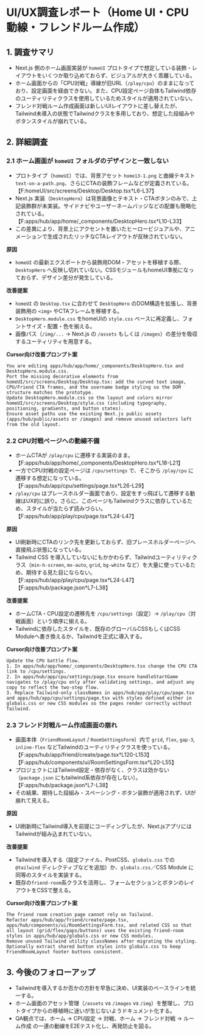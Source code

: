 # UI/UX調査レポート（Home UI・CPU動線・フレンドルーム作成）

## 1. 調査サマリ
- Next.js 側のホーム画面実装が `homeUI` プロトタイプで想定している装飾・レイアウトをいくつか取り込めておらず、ビジュアルが大きく乖離している。
- ホーム画面からの「CPU対戦」導線が旧URL（`/play/cpu`）のままになっており、設定画面を経由できない。また、CPU設定ページ自体もTailwind依存のユーティリティクラスを使用しているためスタイルが適用されていない。
- フレンド対戦ルーム作成画面は新しいUIレイアウトに差し替えたが、Tailwind未導入の状態でTailwindクラスを多用しており、想定した段組みやボタンスタイルが崩れている。

## 2. 詳細調査

### 2.1 ホーム画面が `homeUI` フォルダのデザインと一致しない
- プロトタイプ（`homeUI`）では、背景アセット `home13-1.png` と曲線テキスト `text-on-a-path.png`、さらにCTAの装飾フレームなどが定義されている。【F:homeUI/src/screens/Desktop/Desktop.tsx†L6-L37】
- Next.js 実装（`DesktopHero`）は背景画像とテキスト・CTAボタンのみで、上記装飾群が未実装。サイドナビやユーザーネームバッジなどの配置も簡略化されている。【F:apps/hub/app/home/_components/DesktopHero.tsx†L10-L33】
- この差異により、背景上にアクセントを置いたヒーロービジュアルや、アニメーションで生成されたリッチなCTAレイアウトが反映されていない。

**原因**
- `homeUI` の最新エクスポートから装飾用DOM・アセットを移植する際、`DesktopHero` へ反映し切れていない。CSSモジュールもhomeUI準拠になっておらず、デザイン差分が発生している。

**改善提案**
- `homeUI` の `Desktop.tsx` に合わせて `DesktopHero` のDOM構造を拡張し、背景装飾用の `<img>` やCTAフレームを移植する。
- `DesktopHero.module.css` をhomeUIの `style.css` ベースに再定義し、フォントサイズ・配置・色を揃える。
- 画像パス（`/img/...` → Next.js の `/assets` もしくは `/images`）の差分を吸収するユーティリティを用意する。

**Cursor向け改善プロンプト案**
```
You are editing apps/hub/app/home/_components/DesktopHero.tsx and DesktopHero.module.css.
Port the missing decorative elements from homeUI/src/screens/Desktop/Desktop.tsx: add the curved text image, CPU/Friend CTA frames, and the username badge styling so the DOM structure matches the prototype.
Update DesktopHero.module.css so the layout and colors mirror homeUI/src/screens/Desktop/style.css (including typography, positioning, gradients, and button states).
Ensure asset paths use the existing Next.js public assets (apps/hub/public/assets or /images) and remove unused selectors left from the old layout.
```

### 2.2 CPU対戦ページへの動線不備
- ホームCTAが `/play/cpu` に遷移する実装のまま。【F:apps/hub/app/home/_components/DesktopHero.tsx†L18-L21】
- 一方でCPU対戦の設定ページは `/cpu/settings` で、そこから `/play/cpu` に遷移する想定になっている。【F:apps/hub/app/cpu/settings/page.tsx†L26-L29】
- `/play/cpu` はプレースホルダー画面であり、設定をすっ飛ばして遷移する動線はUX的に誤り。さらに、このページもTailwindクラスに依存しているため、スタイルが当たらず読みづらい。【F:apps/hub/app/play/cpu/page.tsx†L24-L47】

**原因**
- UI刷新時にCTAのリンク先を更新しておらず、旧プレースホルダーページへ直接飛ぶ状態になっている。
- Tailwind CSS を導入していないにもかかわらず、Tailwindユーティリティクラス（`min-h-screen`, `mx-auto`, `grid`, `bg-white` など）を大量に使っているため、期待する見た目にならない。【F:apps/hub/app/play/cpu/page.tsx†L24-L47】【F:apps/hub/package.json†L7-L38】

**改善提案**
- ホームCTA・CPU設定の遷移先を `/cpu/settings`（設定）→ `/play/cpu`（対戦画面）という順序に揃える。
- Tailwindに依存したスタイルを、既存のグローバルCSSもしくはCSS Moduleへ書き換えるか、Tailwindを正式に導入する。

**Cursor向け改善プロンプト案**
```
Update the CPU battle flow.
1. In apps/hub/app/home/_components/DesktopHero.tsx change the CPU CTA link to /cpu/settings.
2. In apps/hub/app/cpu/settings/page.tsx ensure handleStartGame navigates to /play/cpu only after validating settings, and adjust any copy to reflect the two-step flow.
3. Replace Tailwind-only classNames in apps/hub/app/play/cpu/page.tsx and apps/hub/app/cpu/settings/page.tsx with styles defined either in globals.css or new CSS modules so the pages render correctly without Tailwind.
```

### 2.3 フレンド対戦ルーム作成画面の崩れ
- 画面本体（`FriendRoomLayout` / `RoomSettingsForm`）内で `grid`, `flex`, `gap-3`, `inline-flex` などTailwindのユーティリティクラスを使っている。【F:apps/hub/app/friend/create/page.tsx†L120-L153】【F:apps/hub/components/ui/RoomSettingsForm.tsx†L20-L55】
- プロジェクトにはTailwind設定・依存がなく、クラスは効かない（`package.json` にもtailwind系依存が存在しない）。【F:apps/hub/package.json†L7-L38】
- その結果、期待した段組み・スペーシング・ボタン装飾が適用されず、UIが崩れて見える。

**原因**
- UI刷新時にTailwind導入を前提にコーディングしたが、Next.jsアプリにはTailwindが組み込まれていない。

**改善提案**
- Tailwindを導入する（設定ファイル、PostCSS、`globals.css` での`@tailwind` ディレクティブなどを追加）か、`globals.css`／CSS Module に同等のスタイルを実装する。
- 既存の`friend-room`系クラスを活用し、フォームセクションとボタンのレイアウトをCSSで整える。

**Cursor向け改善プロンプト案**
```
The friend room creation page cannot rely on Tailwind.
Refactor apps/hub/app/friend/create/page.tsx, apps/hub/components/ui/RoomSettingsForm.tsx, and related CSS so that all layout (grid/flex/gaps/buttons) uses the existing friend-room styles in apps/hub/app/globals.css or new CSS modules.
Remove unused Tailwind utility classNames after migrating the styling.
Optionally extract shared button styles into globals.css to keep FriendRoomLayout footer buttons consistent.
```

## 3. 今後のフォローアップ
- Tailwindを導入するか否かの方針を早急に決め、UI実装のベースラインを統一する。
- ホーム画面のアセット管理（`/assets` vs `/images` vs `/img`）を整理し、プロトタイプからの移植時に迷いが生じないようドキュメント化する。
- QA観点では、ホーム → CPU設定 → 対戦、ホーム → フレンド対戦 → ルーム作成 の一連の動線をE2Eテスト化し、再発防止を図る。

